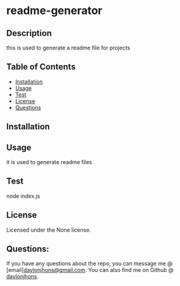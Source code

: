 # readme-generator



## Description
this is used to generate a readme file for projects

## Table of Contents
- [Installation](##Installation)
- [Usage](##Usage)
- [Test](#Test)
- [License](##License)
- [Questions](##Questions)


## Installation


## Usage
it is used to generate readme files 

## Test
node index.js

## License

Licensed under the None license.





## Questions:
If you have any questions about the repo, you can message me @ [email]daylonjhons@gmail.com. 
You can also find me on Github @ [daylonjhons](https://github.com/daylonjhons).
